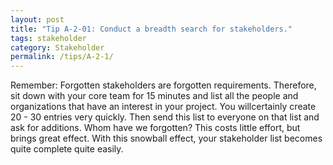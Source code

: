 ```yaml
---
layout: post
title: "Tip A-2-01: Conduct a breadth search for stakeholders."
tags: stakeholder
category: Stakeholder
permalink: /tips/A-2-1/
---
```


Remember: Forgotten stakeholders are forgotten requirements. Therefore, sit down with your core team for 15 minutes and list all the people and organizations that have an interest in your project. You willcertainly create 20 - 30 entries very quickly.
Then send this list to everyone on that list and ask for additions. Whom have we forgotten? This costs little effort, but brings great effect. With this snowball effect, your stakeholder list becomes quite complete quite easily.
